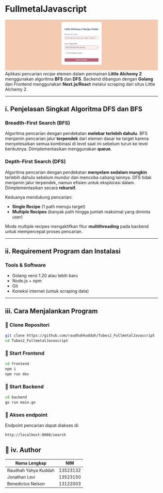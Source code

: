# FullmetalJavascript
![Form Pencarian](./doc/search-form.png)
Aplikasi pencarian *recipe* elemen dalam permainan **Little Alchemy 2** menggunakan algoritma **BFS** dan **DFS**. Backend dibangun dengan **Golang** dan Frontend menggunakan **Next.js/React**  melalui scraping dari situs Little Alchemy 2.

---

## i. Penjelasan Singkat Algoritma DFS dan BFS

### Breadth-First Search (BFS)
Algoritma pencarian dengan pendekatan **melebar terlebih dahulu**. BFS menjamin pencarian jalur **terpendek** dari elemen dasar ke target karena menyelesaikan semua kombinasi di level saat ini sebelum turun ke level berikutnya. Diimplementasikan menggunakan **queue**.

### Depth-First Search (DFS)
Algoritma pencarian dengan pendekatan **menyelam sedalam mungkin** terlebih dahulu sebelum mundur dan mencoba cabang lainnya. DFS tidak menjamin jalur terpendek, namun efisien untuk eksplorasi dalam. Diimplementasikan secara **rekursif**.

Keduanya mendukung pencarian:
- **Single Recipe** (1 path menuju target)
- **Multiple Recipes** (banyak path hingga jumlah maksimal yang diminta user)

Mode multiple recipes mengaktifkan fitur **multithreading** pada backend untuk mempercepat proses pencarian.

---

## ii. Requirement Program dan Instalasi

### Tools & Software
- Golang versi 1.20 atau lebih baru
- Node.js + npm
- Git
- Koneksi internet (untuk scraping data)

---

## iii. Cara Menjalankan Program

### 🔧 Clone Repositori
```bash
git clone https://github.com/raudhahkuddah/Tubes2_FullmetalJavascript
cd Tubes2_FullmetalJavascript
```

### 🔧 Start Frontend
```bash
cd frontend
npm i
npm run dev
```

### 🔧 Start Backend
```bash
cd backend
go run main.go
```

### 🔧 Akses endpoint
Endpoint pencarian dapat diakses di:
```bash
http://localhost:8080/search
```

## 👥 iv. Author

| Nama Lengkap             | NIM       | 
|--------------------------|-----------|
| Raudhah Yahya Kuddah     | 13523132  |
| Jonathan Levi            | 13523150  |
| Benedictus Nelson        | 13122003  |
